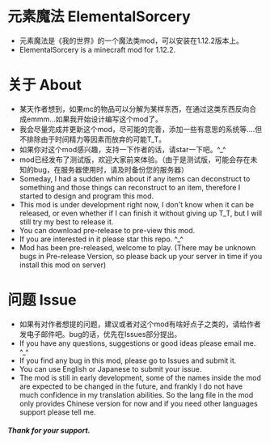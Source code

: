 # 元素魔法 ElementalSorcery
+ 元素魔法是《我的世界》的一个魔法类mod，可以安装在1.12.2版本上。  
+ ElementalSorcery is a minecraft mod for 1.12.2.

# 关于 About
+ 某天作者想到，如果mc的物品可以分解为某样东西，在通过这类东西反向合成emmm...如果我开始设计编写这个mod了。
+ 我会尽量完成并更新这个mod，尽可能的完善，添加一些有意思的系统等....但不排除由于时间精力等因素而放弃的可能T_T。
+ 如果你对这个mod感兴趣，支持一下作者的话，请star一下吧。^_^
+ mod已经发布了测试版，欢迎大家前来体验。（由于是测试版，可能会存在未知的bug，在服务器使用时，请及时备份您的服务器）
+ Someday, I had a sudden whim about if any items can deconstruct to something and those things can reconstruct to an item, therefore I started to design and program this mod. 
+ This mod is under development right now, I don't know when it can be released, or even whether if I can finish it without giving up T_T, but I will still try my best to release it. 
+ You can download pre-release to pre-view this mod.
+ If you are interested in it please star this repo.  ^_^
+ Mod has been pre-released, welcome to play. (There may be unknown bugs in Pre-release Version, so please back up your server in time if you install this mod on server)

# 问题 Issue
+ 如果有对作者想提的问题，建议或者对这个mod有啥好点子之类的，请给作者发电子邮件吧。bug的话，优先在Issues部分提出。
+ If you have any questions, suggestions or good ideas please email me. ^_^ 
+ If you find any bug in this mod, please go to Issues and submit it.  
+ You can use English or Japanese to submit your issue. 
+ The mod is still in early development, some of the names inside the mod are expected to be changed in the future, and frankly I do not have much confidence in my translation abilities. So the lang file in the mod only provides Chinese version for now and if you need other languages support please tell me.

##### *Thank for your support.*